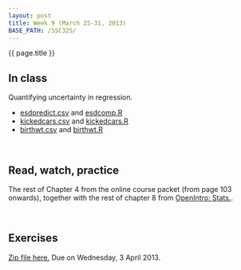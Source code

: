```yaml
---
layout: post
title: Week 9 (March 25-31, 2013)
BASE_PATH: /SSC325/
---
```

{{ page.title }}


In class
--------

Quantifying uncertainty in regression.

* [esdpredict.csv](http://jgscott.github.com/SSC325/data/esdpredict.csv) and [esdcomp.R](http://jgscott.github.com/SSC325/r/esdcomp.R)
* [kickedcars.csv](http://jgscott.github.com/SSC325/data/kickedcars.csv) and [kickedcars.R](http://jgscott.github.com/SSC325/r/kickedcars.R)
* [birthwt.csv](http://jgscott.github.com/SSC325/data/birthwt.csv) and [birthwt.R](http://jgscott.github.com/SSC325/r/birthwt.R)

<br>

Read, watch, practice
---------------------
The rest of Chapter 4 from the online course packet (from page 103 onwards), together with the rest of chapter 8 from [OpenIntro: Stats.](http://www.openintro.org/stat/textbook.php).

<br>

Exercises
---------
[Zip file here.](http://jgscott.github.com/SSC325/exercises/exercises08-SSC325H.zip)  Due on Wednesday, 3 April 2013.
